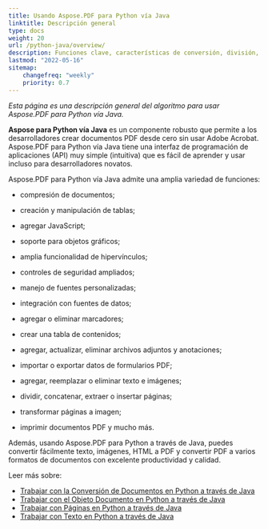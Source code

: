```yaml
---
title: Usando Aspose.PDF para Python vía Java
linktitle: Descripción general
type: docs
weight: 20
url: /python-java/overview/
description: Funciones clave, características de conversión, división, fusión y realización de otras operaciones relacionadas con la creación y edición de PDFs usando Python vía Java
lastmod: "2022-05-16"
sitemap:
    changefreq: "weekly"
    priority: 0.7
---
```


_Esta página es una descripción general del algoritmo para usar Aspose.PDF para Python vía Java._

**Aspose para Python vía Java** es un componente robusto que permite a los desarrolladores crear documentos PDF desde cero sin usar Adobe Acrobat. Aspose.PDF para Python vía Java tiene una interfaz de programación de aplicaciones (API) muy simple (intuitiva) que es fácil de aprender y usar incluso para desarrolladores novatos.

Aspose.PDF para Python vía Java admite una amplia variedad de funciones:

- compresión de documentos;
- creación y manipulación de tablas;
- agregar JavaScript;
- soporte para objetos gráficos;
- amplia funcionalidad de hipervínculos;
- controles de seguridad ampliados;
- manejo de fuentes personalizadas;

- integración con fuentes de datos;
- agregar o eliminar marcadores;
- crear una tabla de contenidos;
- agregar, actualizar, eliminar archivos adjuntos y anotaciones;
- importar o exportar datos de formularios PDF;
- agregar, reemplazar o eliminar texto e imágenes;
- dividir, concatenar, extraer o insertar páginas;
- transformar páginas a imagen;
- imprimir documentos PDF y mucho más.

Además, usando Aspose.PDF para Python a través de Java, puedes convertir fácilmente texto, imágenes, HTML a PDF y convertir PDF a varios formatos de documentos con excelente productividad y calidad.

Leer más sobre:

- [Trabajar con la Conversión de Documentos en Python a través de Java](/pdf/python-java/conversion/)
- [Trabajar con el Objeto Documento en Python a través de Java](/pdf/python-java/working-with-documents/)
- [Trabajar con Páginas en Python a través de Java](/pdf/python-java/working-with-pages/)
- [Trabajar con Texto en Python a través de Java](/pdf/python-java/working-with-text/)